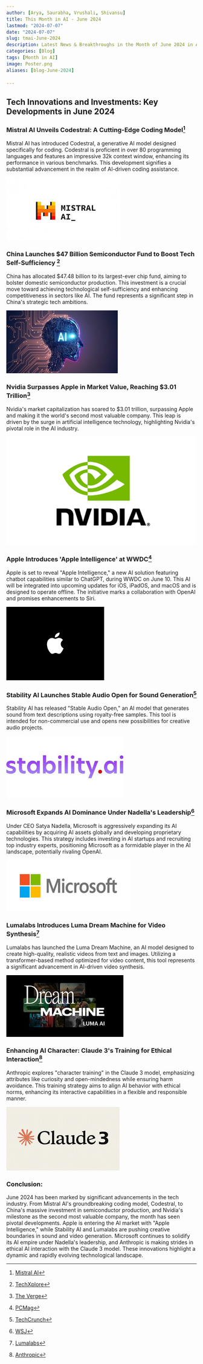 ```yaml
---
author: [Arya, Saurabha, Vrushali, Shivansu]
title: This Month in AI - June 2024
lastmod: "2024-07-07"
date: "2024-07-07"
slug: tmai-June-2024
description: Latest News & Breakthroughs in the Month of June 2024 in AI.
categories: [Blog]
tags: [Month in AI]
image: Poster.png
aliases: [blog-June-2024]

---
```



## Tech Innovations and Investments: Key Developments in June 2024

### Mistral AI Unveils Codestral: A Cutting-Edge Coding Model[^1]
Mistral AI has introduced Codestral, a generative AI model designed specifically for coding. Codestral is proficient in over 80 programming languages and features an impressive 32k context window, enhancing its performance in various benchmarks. This development signifies a substantial advancement in the realm of AI-driven coding assistance.

![Mistral AI](mistral_ai.png)

### China Launches $47 Billion Semiconductor Fund to Boost Tech Self-Sufficiency [^2]
China has allocated $47.48 billion to its largest-ever chip fund, aiming to bolster domestic semiconductor production. This investment is a crucial move toward achieving technological self-sufficiency and enhancing competitiveness in sectors like AI. The fund represents a significant step in China's strategic tech ambitions.

![China Semiconductor Fund](China_ai.png)

### Nvidia Surpasses Apple in Market Value, Reaching $3.01 Trillion[^3]
Nvidia's market capitalization has soared to $3.01 trillion, surpassing Apple and making it the world's second most valuable company. This leap is driven by the surge in artificial intelligence technology, highlighting Nvidia's pivotal role in the AI industry.

![Nvidia](nvidea.png)

### Apple Introduces 'Apple Intelligence' at WWDC[^4]
Apple is set to reveal "Apple Intelligence," a new AI solution featuring chatbot capabilities similar to ChatGPT, during WWDC on June 10. This AI will be integrated into upcoming updates for iOS, iPadOS, and macOS and is designed to operate offline. The initiative marks a collaboration with OpenAI and promises enhancements to Siri.

![Apple Intelligence](apple.png)

### Stability AI Launches Stable Audio Open for Sound Generation[^5]
Stability AI has released "Stable Audio Open," an AI model that generates sound from text descriptions using royalty-free samples. This tool is intended for non-commercial use and opens new possibilities for creative audio projects.

![Stability AI](stability_ai.png)

### Microsoft Expands AI Dominance Under Nadella's Leadership[^6]
Under CEO Satya Nadella, Microsoft is aggressively expanding its AI capabilities by acquiring AI assets globally and developing proprietary technologies. This strategy includes investing in AI startups and recruiting top industry experts, positioning Microsoft as a formidable player in the AI landscape, potentially rivaling OpenAI.

![Microsoft](microsoft.png)

### Lumalabs Introduces Luma Dream Machine for Video Synthesis[^7]
Lumalabs has launched the Luma Dream Machine, an AI model designed to create high-quality, realistic videos from text and images. Utilizing a transformer-based method optimized for video content, this tool represents a significant advancement in AI-driven video synthesis.

![Lumalabs](dream_machine.png)

### Enhancing AI Character: Claude 3's Training for Ethical Interaction[^8]
Anthropic explores "character training" in the Claude 3 model, emphasizing attributes like curiosity and open-mindedness while ensuring harm avoidance. This training strategy aims to align AI behavior with ethical norms, enhancing its interactive capabilities in a flexible and responsible manner.

![Anthropic/Claude3](claude.png)

### Conclusion:
June 2024 has been marked by significant advancements in the tech industry. From Mistral AI's groundbreaking coding model, Codestral, to China's massive investment in semiconductor production, and Nvidia's milestone as the second most valuable company, the month has seen pivotal developments. Apple is entering the AI market with "Apple Intelligence," while Stability AI and Lumalabs are pushing creative boundaries in sound and video generation. Microsoft continues to solidify its AI empire under Nadella's leadership, and Anthropic is making strides in ethical AI interaction with the Claude 3 model. These innovations highlight a dynamic and rapidly evolving technological landscape.

[^1]: [Mistral AI](https://mistral.ai/news/codestral/)

[^2]: [TechXplore](https://techxplore.com/news/2024-05-china-invests-billion-largest-chip.html)

[^3]: [The Verge](https://www.theverge.com/2024/6/5/24172363/nvidia-apple-market-cap-valuation-trillion-ai)

[^4]: [PCMag](https://www.pcmag.com/news/apple-keeps-it-simple-will-call-its-ai-apple-intelligence)

[^5]: [TechCrunch](https://techcrunch.com/2024/06/05/stability-ai-releases-a-sound-generator/?guccounter=1)

[^6]: [WSJ](https://www.wsj.com/tech/ai/microsoft-nadella-openai-inflection-9727e77a)

[^7]: [Lumalabs](https://lumalabs.ai/dream-machine)

[^8]: [Anthropic](https://www.anthropic.com/research/claude-character)

